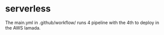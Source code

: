 # serverless 

The main.yml in .github/workflow/ runs 4 pipeline with the 4th to deploy in the AWS lamada. 



